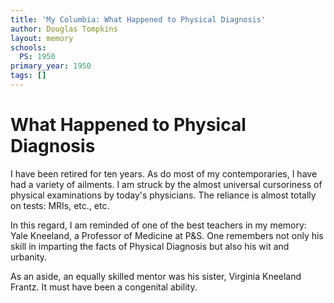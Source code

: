 ```yaml
---
title: 'My Columbia: What Happened to Physical Diagnosis'
author: Douglas Tompkins
layout: memory
schools:
  PS: 1950
primary_year: 1950
tags: []
---
```

# What Happened to Physical Diagnosis

I have been retired for ten years. As do most of my contemporaries, I have had a variety of ailments.  I am struck by the almost universal cursoriness of physical examinations by today's physicians. The reliance is almost totally on tests: MRIs, etc., etc.

In this regard, I am reminded of one of the best teachers in my memory: Yale Kneeland, a Professor of Medicine at P&S. One remembers not only his skill in imparting the facts of Physical Diagnosis but also his wit and urbanity.

As an aside, an equally skilled mentor was his sister, Virginia Kneeland Frantz. It must have been a congenital ability.

